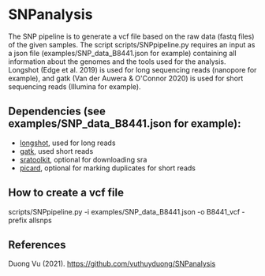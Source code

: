 # SNPanalysis
The SNP pipeline is to generate a vcf file based on the raw data (fastq files) of the given samples. The script scripts/SNPpipeline.py requires an input as a json file (examples/SNP_data_B8441.json for example) containing all information about the genomes and the tools used for the analysis. Longshot (Edge et al. 2019)  is used for long sequencing reads (nanopore for example), and gatk (Van der Auwera & O'Connor 2020) is used for short sequencing reads (Illumina for example).

## Dependencies (see examples/SNP_data_B8441.json for example):

- [longshot](https://www.nature.com/articles/s41467-019-12493-y), used for long reads
- [gatk](https://gatk.broadinstitute.org/hc/en-us), used short reads
- [sratoolkit](https://github.com/ncbi/sra-tools), optional for downloading sra
- [picard](https://broadinstitute.github.io/picard/), optional for marking duplicates for short reads

## How to create a vcf file

scripts/SNPpipeline.py -i examples/SNP_data_B8441.json -o B8441_vcf -prefix allsnps

## References
Duong Vu (2021). https://github.com/vuthuyduong/SNPanalysis
